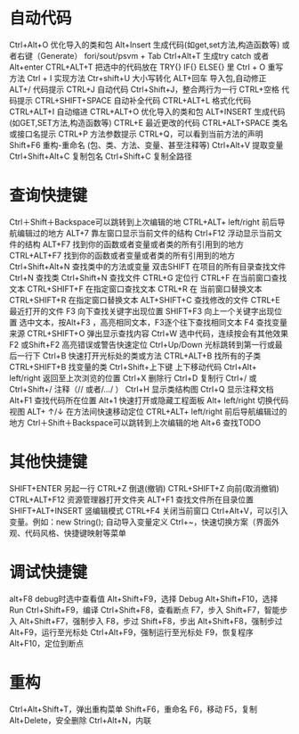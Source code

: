 
# 自动代码
Ctrl+Alt+O 优化导入的类和包 
Alt+Insert 生成代码(如get,set方法,构造函数等) 或者右键（Generate）
fori/sout/psvm + Tab 
Ctrl+Alt+T 生成try catch 或者 Alt+enter 
CTRL+ALT+T 把选中的代码放在 TRY{} IF{} ELSE{} 里 
Ctrl + O 重写方法 
Ctrl + I 实现方法 
Ctr+shift+U 大小写转化 
ALT+回车 导入包,自动修正 
ALT+/ 代码提示 
CTRL+J 自动代码 
Ctrl+Shift+J，整合两行为一行 
CTRL+空格 代码提示 
CTRL+SHIFT+SPACE 自动补全代码 
CTRL+ALT+L 格式化代码 
CTRL+ALT+I 自动缩进 
CTRL+ALT+O 优化导入的类和包 
ALT+INSERT 生成代码(如GET,SET方法,构造函数等) 
CTRL+E 最近更改的代码 
CTRL+ALT+SPACE 类名或接口名提示 
CTRL+P 方法参数提示 
CTRL+Q，可以看到当前方法的声明
Shift+F6 重构-重命名 (包、类、方法、变量、甚至注释等) 
Ctrl+Alt+V 提取变量
Ctrl+Shift+Alt+C 复制包名
Ctrl+Shift+C 复制全路径

# 查询快捷键
Ctrl＋Shift＋Backspace可以跳转到上次编辑的地 
CTRL+ALT+ left/right 前后导航编辑过的地方 
ALT+7 靠左窗口显示当前文件的结构 
Ctrl+F12 浮动显示当前文件的结构 
ALT+F7 找到你的函数或者变量或者类的所有引用到的地方 
CTRL+ALT+F7 找到你的函数或者变量或者类的所有引用到的地方
Ctrl+Shift+Alt+N 查找类中的方法或变量 
双击SHIFT 在项目的所有目录查找文件 
Ctrl+N 查找类 
Ctrl+Shift+N 查找文件 
CTRL+G 定位行 
CTRL+F 在当前窗口查找文本 
CTRL+SHIFT+F 在指定窗口查找文本 
CTRL+R 在 当前窗口替换文本 
CTRL+SHIFT+R 在指定窗口替换文本 
ALT+SHIFT+C 查找修改的文件 
CTRL+E 最近打开的文件 
F3 向下查找关键字出现位置 
SHIFT+F3 向上一个关键字出现位置 
选中文本，按Alt+F3 ，高亮相同文本，F3逐个往下查找相同文本 
F4 查找变量来源
CTRL+SHIFT+O 弹出显示查找内容
Ctrl+W 选中代码，连续按会有其他效果 
F2 或Shift+F2 高亮错误或警告快速定位 
Ctrl+Up/Down 光标跳转到第一行或最后一行下
Ctrl+B 快速打开光标处的类或方法 
CTRL+ALT+B 找所有的子类 
CTRL+SHIFT+B 找变量的类
Ctrl+Shift+上下键 上下移动代码 
Ctrl+Alt+ left/right 返回至上次浏览的位置 
Ctrl+X 删除行 
Ctrl+D 复制行 
Ctrl+/ 或 Ctrl+Shift+/ 注释（// 或者/…/ ）
Ctrl+H 显示类结构图 
Ctrl+Q 显示注释文档
Alt+F1 查找代码所在位置 
Alt+1 快速打开或隐藏工程面板
Alt+ left/right 切换代码视图 
ALT+ ↑/↓ 在方法间快速移动定位 
CTRL+ALT+ left/right 前后导航编辑过的地方 
Ctrl＋Shift＋Backspace可以跳转到上次编辑的地 
Alt+6 查找TODO


# 其他快捷键
SHIFT+ENTER 另起一行 
CTRL+Z 倒退(撤销) 
CTRL+SHIFT+Z 向前(取消撤销) 
CTRL+ALT+F12 资源管理器打开文件夹 
ALT+F1 查找文件所在目录位置 
SHIFT+ALT+INSERT 竖编辑模式 
CTRL+F4 关闭当前窗口 
Ctrl+Alt+V，可以引入变量。例如：new String(); 自动导入变量定义 
Ctrl+~，快速切换方案（界面外观、代码风格、快捷键映射等菜单


# 调试快捷键
alt+F8 debug时选中查看值 
Alt+Shift+F9，选择 Debug 
Alt+Shift+F10，选择 Run 
Ctrl+Shift+F9，编译 
Ctrl+Shift+F8，查看断点
F7，步入 
Shift+F7，智能步入 
Alt+Shift+F7，强制步入 
F8，步过 
Shift+F8，步出 
Alt+Shift+F8，强制步过
Alt+F9，运行至光标处 
Ctrl+Alt+F9，强制运行至光标处 
F9，恢复程序 
Alt+F10，定位到断点

# 重构
Ctrl+Alt+Shift+T，弹出重构菜单 
Shift+F6，重命名 
F6，移动 
F5，复制 
Alt+Delete，安全删除 
Ctrl+Alt+N，内联